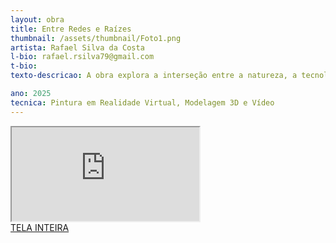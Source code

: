 ```yaml
---
layout: obra
title: Entre Redes e Raízes
thumbnail: /assets/thumbnail/Foto1.png
artista: Rafael Silva da Costa
l-bio: rafael.rsilva79@gmail.com
t-bio: 
texto-descricao: A obra explora a interseção entre a natureza, a tecnologia e a humanidade, representando simbolicamente a convergência desses três pilares. Inspirada por questões contemporâneas como  o impacto do uso da inteligência artificial na natureza e ancestralidade, a árvore híbrida pode ser tanto um organismo vivo quanto um sistema tecnológico. A árvore é composta por raízes e cipós que se entrelaçam com fios e cabos eletrônicos, evocando uma estética cyber-orgânica. Seu tronco incorpora as feições de uma mulher indígena amazônica que remete a figura de ancestralidade,  guardiã do equilíbrio natural. A copa, repleta de folhas que se misturam com circuitos digitais, abriga frutos que alternam entre maçãs “reais” e celulares com imagens de maçãs, reforçando a coexistência e o paradoxo entre a representação do natural e do digital.

ano: 2025
tecnica: Pintura em Realidade Virtual, Modelagem 3D e Vídeo
---
```


<iframe class="frame" scrolling="no" src="https://youtu.be/Q-8o_wMcD4Q?si=O1d05ka9KCO-HTNh"></iframe>
<br>
<a href="https://youtu.be/Q-8o_wMcD4Q?si=O1d05ka9KCO-HTNh" target="_blank">TELA INTEIRA</a>

